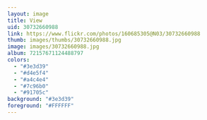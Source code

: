 ```yaml
---
layout: image
title: View
uid: 30732660988
link: https://www.flickr.com/photos/160685305@N03/30732660988
thumb: images/thumbs/30732660988.jpg
image: images/30732660988.jpg
album: 72157671124488797
colors: 
  - "#3e3d39"
  - "#d4e5f4"
  - "#a4c4e4"
  - "#7c96b0"
  - "#91705c"
background: "#3e3d39"
foreground: "#FFFFFF"
---
```


